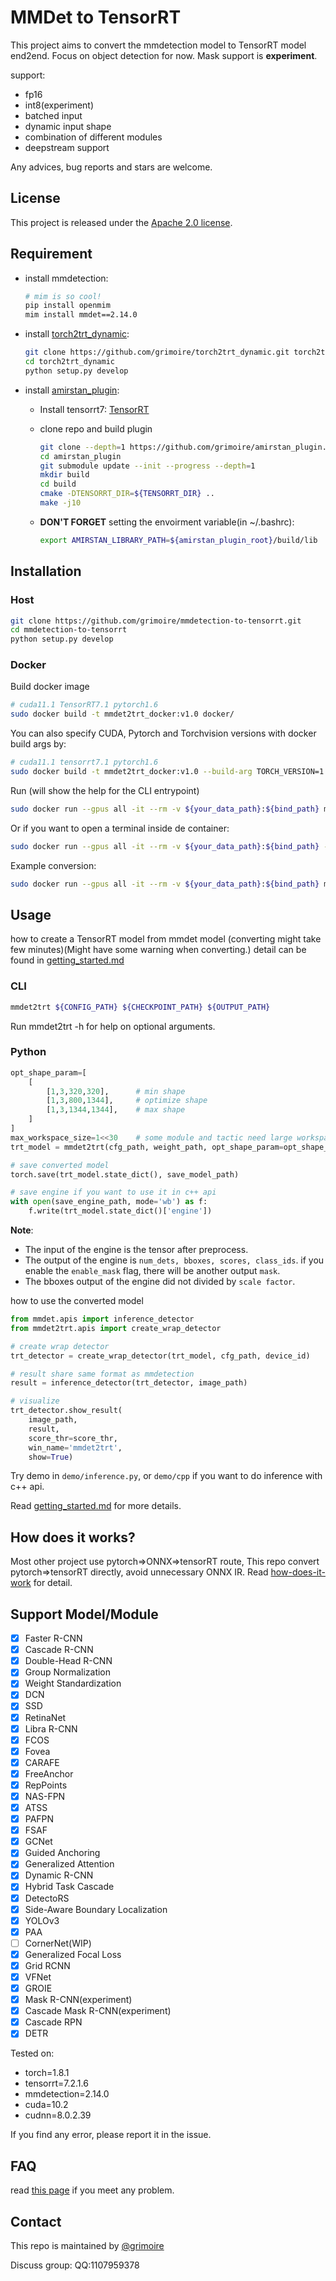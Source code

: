 # MMDet to TensorRT

This project aims to convert the mmdetection model to TensorRT model end2end.
Focus on object detection for now.
Mask support is **experiment**.

support:

- fp16
- int8(experiment)
- batched input
- dynamic input shape
- combination of different modules
- deepstream support

Any advices, bug reports and stars are welcome.

## License

This project is released under the [Apache 2.0 license](LICENSE).

## Requirement

- install mmdetection:

    ```bash
    # mim is so cool!
    pip install openmim
    mim install mmdet==2.14.0
    ```

- install [torch2trt_dynamic](https://github.com/grimoire/torch2trt_dynamic):

    ```bash
    git clone https://github.com/grimoire/torch2trt_dynamic.git torch2trt_dynamic
    cd torch2trt_dynamic
    python setup.py develop
    ```

- install [amirstan_plugin](https://github.com/grimoire/amirstan_plugin):
  - Install tensorrt7: [TensorRT](https://developer.nvidia.com/tensorrt)
  - clone repo and build plugin

    ```bash
    git clone --depth=1 https://github.com/grimoire/amirstan_plugin.git
    cd amirstan_plugin
    git submodule update --init --progress --depth=1
    mkdir build
    cd build
    cmake -DTENSORRT_DIR=${TENSORRT_DIR} ..
    make -j10
    ```

  - **DON'T FORGET** setting the envoirment variable(in ~/.bashrc):

    ```bash
    export AMIRSTAN_LIBRARY_PATH=${amirstan_plugin_root}/build/lib
    ```

## Installation

### Host

```bash
git clone https://github.com/grimoire/mmdetection-to-tensorrt.git
cd mmdetection-to-tensorrt
python setup.py develop
```

### Docker

Build docker image

```bash
# cuda11.1 TensorRT7.1 pytorch1.6
sudo docker build -t mmdet2trt_docker:v1.0 docker/
```

You can also specify CUDA, Pytorch and Torchvision versions with docker build args by:

```bash
# cuda11.1 tensorrt7.1 pytorch1.6
sudo docker build -t mmdet2trt_docker:v1.0 --build-arg TORCH_VERSION=1.6.0 --build-arg TORCHVISION_VERSION=0.7.0 --docker/
```

Run (will show the help for the CLI entrypoint)

```bash
sudo docker run --gpus all -it --rm -v ${your_data_path}:${bind_path} mmdet2trt_docker:v1.0
```

Or if you want to open a terminal inside de container:

```bash
sudo docker run --gpus all -it --rm -v ${your_data_path}:${bind_path} --entrypoint bash mmdet2trt_docker:v1.0
```

Example conversion:

```bash
sudo docker run --gpus all -it --rm -v ${your_data_path}:${bind_path} mmdet2trt_docker:v1.0 ${bind_path}/config.py ${bind_path}/checkpoint.pth ${bind_path}/output.trt
```

## Usage

how to create a TensorRT model from mmdet model (converting might take few minutes)(Might have some warning when converting.)
detail can be found in [getting_started.md](./docs/getting_started.md)

### CLI

```bash
mmdet2trt ${CONFIG_PATH} ${CHECKPOINT_PATH} ${OUTPUT_PATH}
```

Run mmdet2trt -h for help on optional arguments.

### Python

```python
opt_shape_param=[
    [
        [1,3,320,320],      # min shape
        [1,3,800,1344],     # optimize shape
        [1,3,1344,1344],    # max shape
    ]
]
max_workspace_size=1<<30    # some module and tactic need large workspace.
trt_model = mmdet2trt(cfg_path, weight_path, opt_shape_param=opt_shape_param, fp16_mode=True, max_workspace_size=max_workspace_size)

# save converted model
torch.save(trt_model.state_dict(), save_model_path)

# save engine if you want to use it in c++ api
with open(save_engine_path, mode='wb') as f:
    f.write(trt_model.state_dict()['engine'])
```

**Note**:
- The input of the engine is the tensor after preprocess.
- The output of the engine is `num_dets, bboxes, scores, class_ids`. if you enable the `enable_mask` flag, there will be another output `mask`.
- The bboxes output of the engine did not divided by `scale factor`.

how to use the converted model

```python
from mmdet.apis import inference_detector
from mmdet2trt.apis import create_wrap_detector

# create wrap detector
trt_detector = create_wrap_detector(trt_model, cfg_path, device_id)

# result share same format as mmdetection
result = inference_detector(trt_detector, image_path)

# visualize
trt_detector.show_result(
    image_path,
    result,
    score_thr=score_thr,
    win_name='mmdet2trt',
    show=True)
```

Try demo in `demo/inference.py`, or `demo/cpp` if you want to do inference with c++ api.

Read [getting_started.md](./docs/getting_started.md) for more details.

## How does it works?

Most other project use pytorch=>ONNX=>tensorRT route, This repo convert pytorch=>tensorRT directly, avoid unnecessary ONNX IR.
Read [how-does-it-work](https://github.com/NVIDIA-AI-IOT/torch2trt#how-does-it-work) for detail.

## Support Model/Module

- [x] Faster R-CNN
- [x] Cascade R-CNN
- [x] Double-Head R-CNN
- [x] Group Normalization
- [x] Weight Standardization
- [x] DCN
- [x] SSD
- [x] RetinaNet
- [x] Libra R-CNN
- [x] FCOS
- [x] Fovea
- [x] CARAFE
- [x] FreeAnchor
- [x] RepPoints
- [x] NAS-FPN
- [x] ATSS
- [x] PAFPN
- [x] FSAF
- [x] GCNet
- [x] Guided Anchoring
- [x] Generalized Attention
- [x] Dynamic R-CNN
- [x] Hybrid Task Cascade
- [x] DetectoRS
- [x] Side-Aware Boundary Localization
- [x] YOLOv3
- [x] PAA
- [ ] CornerNet(WIP)
- [x] Generalized Focal Loss
- [x] Grid RCNN
- [x] VFNet
- [x] GROIE
- [x] Mask R-CNN(experiment)
- [x] Cascade Mask R-CNN(experiment)
- [x] Cascade RPN
- [x] DETR

Tested on:

- torch=1.8.1
- tensorrt=7.2.1.6
- mmdetection=2.14.0
- cuda=10.2
- cudnn=8.0.2.39

If you find any error, please report it in the issue.

## FAQ

read [this page](./docs/FAQ.md) if you meet any problem.

## Contact

This repo is maintained by [@grimoire](https://github.com/grimoire)

Discuss group: QQ:1107959378
